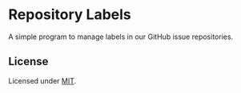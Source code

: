 # Repository Labels

A simple program to manage labels in our GitHub issue repositories.

## License

Licensed under [MIT](https://choosealicense.com/licenses/mit/).